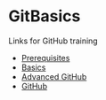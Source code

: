 # GitBasics 

Links for GitHub training
* [Prerequisites](./Excercises/Prerequisites.md)
* [Basics](./Excercises/GitBasics.md)
* [Advanced GitHub](./Excercises/AdvancedGitHub.md)
* [GitHub](./Excercises/AdvancedGitHub.md)
